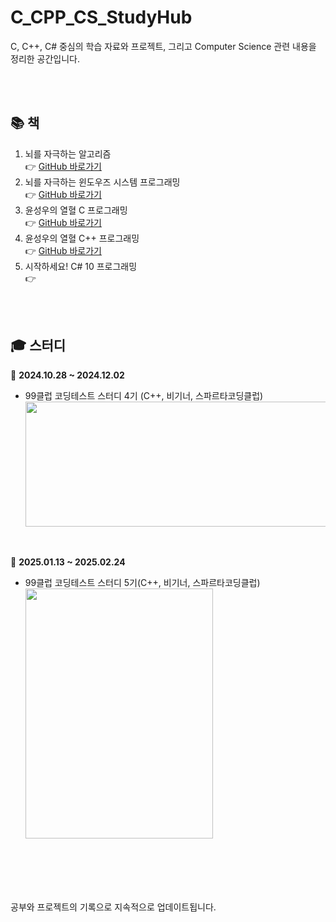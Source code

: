 # C_CPP_CS_StudyHub

C, C++, C# 중심의 학습 자료와 프로젝트, 그리고 Computer Science 관련 내용을 정리한 공간입니다.

<br>
<br>

## 📚 책
1. 뇌를 자극하는 알고리즘 <br>
   👉 [GitHub 바로가기](0_DataStructureAlgorithm/1_book)
2. 뇌를 자극하는 윈도우즈 시스템 프로그래밍 <br>
   👉 [GitHub 바로가기](2_WindowsSystemProgramming/0_brain)  
3. 윤성우의 열혈 C 프로그래밍 <br>
   👉 [GitHub 바로가기](1_Language/0_c)
4. 윤성우의 열혈 C++ 프로그래밍 <br>
   👉 [GitHub 바로가기](1_Language/1_cpp)
5. 시작하세요! C# 10 프로그래밍 <br>
   👉 

<br>
<br>

## 🎓 스터디
📆  **2024.10.28 ~ 2024.12.02**  
   - 99클럽 코딩테스트 스터디 4기 (C++, 비기너, 스파르타코딩클럽) <br>
    <img src="https://github.com/user-attachments/assets/72b42b6d-de1b-490e-8f64-3ca9cc1bec4c" style="width:600px; height:200px;" />

<br>

📆  **2025.01.13 ~ 2025.02.24**  
   - 99클럽 코딩테스트 스터디 5기(C++, 비기너, 스파르타코딩클럽) <br>
     <img src="https://github.com/user-attachments/assets/a6dca771-1389-4ee3-a2db-52a3e551da6d" style="width:300px; height:400px;" />


<br>
<br>
<br>
<br>

공부와 프로젝트의 기록으로 지속적으로 업데이트됩니다.

